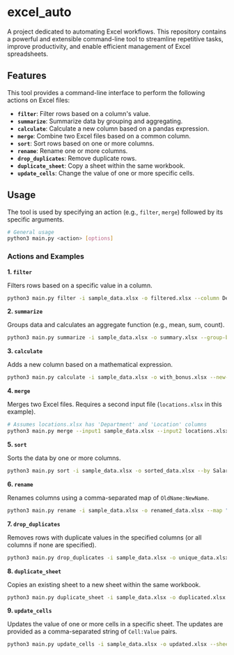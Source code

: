 # excel_auto

A project dedicated to automating Excel workflows. This repository contains a powerful and extensible command-line tool to streamline repetitive tasks, improve productivity, and enable efficient management of Excel spreadsheets.

## Features

This tool provides a command-line interface to perform the following actions on Excel files:

*   **`filter`**: Filter rows based on a column's value.
*   **`summarize`**: Summarize data by grouping and aggregating.
*   **`calculate`**: Calculate a new column based on a pandas expression.
*   **`merge`**: Combine two Excel files based on a common column.
*   **`sort`**: Sort rows based on one or more columns.
*   **`rename`**: Rename one or more columns.
*   **`drop_duplicates`**: Remove duplicate rows.
*   **`duplicate_sheet`**: Copy a sheet within the same workbook.
*   **`update_cells`**: Change the value of one or more specific cells.

## Usage

The tool is used by specifying an action (e.g., `filter`, `merge`) followed by its specific arguments.

```bash
# General usage
python3 main.py <action> [options]
```

### Actions and Examples

**1. `filter`**

Filters rows based on a specific value in a column.

```bash
python3 main.py filter -i sample_data.xlsx -o filtered.xlsx --column Department --value Sales
```

**2. `summarize`**

Groups data and calculates an aggregate function (e.g., mean, sum, count).

```bash
python3 main.py summarize -i sample_data.xlsx -o summary.xlsx --group-by Department --agg-col Salary --agg-func mean
```

**3. `calculate`**

Adds a new column based on a mathematical expression.

```bash
python3 main.py calculate -i sample_data.xlsx -o with_bonus.xlsx --new-col Bonus --expr "Salary * 0.1"
```

**4. `merge`**

Merges two Excel files. Requires a second input file (`locations.xlsx` in this example).

```bash
# Assumes locations.xlsx has 'Department' and 'Location' columns
python3 main.py merge --input1 sample_data.xlsx --input2 locations.xlsx -o merged_data.xlsx --on Department
```

**5. `sort`**

Sorts the data by one or more columns.

```bash
python3 main.py sort -i sample_data.xlsx -o sorted_data.xlsx --by Salary --order desc
```

**6. `rename`**

Renames columns using a comma-separated map of `OldName:NewName`.

```bash
python3 main.py rename -i sample_data.xlsx -o renamed_data.xlsx --map "Name:Employee Name,Hire_Date:Start Date"
```

**7. `drop_duplicates`**

Removes rows with duplicate values in the specified columns (or all columns if none are specified).

```bash
python3 main.py drop_duplicates -i sample_data.xlsx -o unique_data.xlsx --subset Department
```

**8. `duplicate_sheet`**

Copies an existing sheet to a new sheet within the same workbook.

```bash
python3 main.py duplicate_sheet -i sample_data.xlsx -o duplicated.xlsx --source-sheet Employees --new-sheet-name "Employees (Copy)"
```

**9. `update_cells`**

Updates the value of one or more cells in a specific sheet. The updates are provided as a comma-separated string of `Cell:Value` pairs.

```bash
python3 main.py update_cells -i sample_data.xlsx -o updated.xlsx --sheet-name Employees --updates "A1:Report Title,B1:Status: Final"
```
